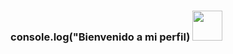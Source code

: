 
### console.log("Bienvenido a mi perfil) <img src="https://user-images.githubusercontent.com/99143633/166333569-8a56944e-680f-48d0-9f9c-66a7ec25c9d0.gif" width="48">


<!--
**BeatrizRdez/BeatrizRdez** is a ✨ _special_ ✨ repository because its `README.md` (this file) appears on your GitHub profile.

Here are some ideas to get you started:

- 🔭 I’m currently working on ...
- 🌱 I’m currently learning ...
- 👯 I’m looking to collaborate on ...
- 🤔 I’m looking for help with ...
- 💬 Ask me about ...
- 📫 How to reach me: ...
- 😄 Pronouns: ...
- ⚡ Fun fact: ...
-->
